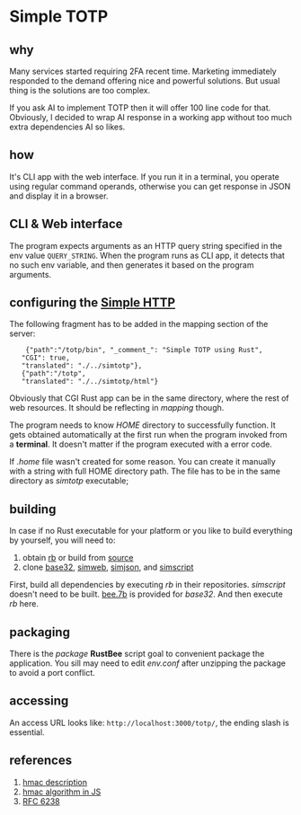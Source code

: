 # Simple TOTP

## why

Many services started requiring 2FA recent time. Marketing immediately responded to the demand
offering nice and powerful solutions. But usual thing is the solutions are too complex.

If you ask AI to implement TOTP then it will offer 100 line code for that. Obviously,
I decided to wrap AI response in a working app without too much extra dependencies AI so likes.

## how
It's CLI app with the web interface. If you run it in a terminal, you operate using regular command
operands, otherwise you can get response in JSON and display it in a browser.

## CLI & Web interface
The program expects arguments as an HTTP query string specified in the env value `QUERY_STRING`. When the program
runs as CLI app, it detects that no such env variable, and then generates it based on the program arguments.

## configuring the [Simple HTTP](https://github.com/vernisaz/simhttp)
The following fragment has to be added in the mapping section of the server:
```
    {"path":"/totp/bin", "_comment_": "Simple TOTP using Rust",
   "CGI": true,
   "translated": "./../simtotp"},
   {"path":"/totp",
   "translated": "./../simtotp/html"}
```
Obviously that CGI Rust app can be in the same directory, where the rest of web resources. It should be
reflecting in *mapping* though.

The program needs to know *HOME* directory to successfully function. It gets obtained automatically at
the first run when the program invoked from a **terminal**. It doesn't matter if the program executed with a error code.

If _.home_ file wasn't created for some reason. You can create it manually with a string with full HOME directory path.
The file has to be in the same directory as *simtotp* executable;

## building
In case if no Rust executable for your platform or you like to build everything by yourself, you will need to:

1. obtain [rb](https://sourceforge.net/projects/seven-bee/files/Release%201.3.1/) or build from [source](https://gitlab.com/tools6772135/rusthub/-/tree/master/src/rust/rustbee)
2. clone [base32](https://github.com/andreasots/base32/tree/master), [simweb](https://github.com/vernisaz/simweb),
[simjson](https://github.com/vernisaz/simjson), and [simscript](https://github.com/vernisaz/simscript)

First, build all dependencies by executing _rb_ in their repositories. _simscript_ doesn't need to be built. [bee.7b](https://github.com/vernisaz/simtotp/blob/master/dep%20crates/README.md)
is provided for _base32_. And then execute _rb_ here.

## packaging
There is the _package_ **RustBee** script goal to convenient package the application. You sill may need to edit _env.conf_
after unzipping the package to avoid a port conflict.

## accessing
An access URL looks like: `http://localhost:3000/totp/`, the ending slash is essential.

## references
1. [hmac description](https://en.wikipedia.org/wiki/HMAC)
2. [hmac algorithm in JS](https://gist.github.com/stevendesu/2d52f7b5e1f1184af3b667c0b5e054b8)
3. [RFC 6238](https://datatracker.ietf.org/doc/html/rfc6238)